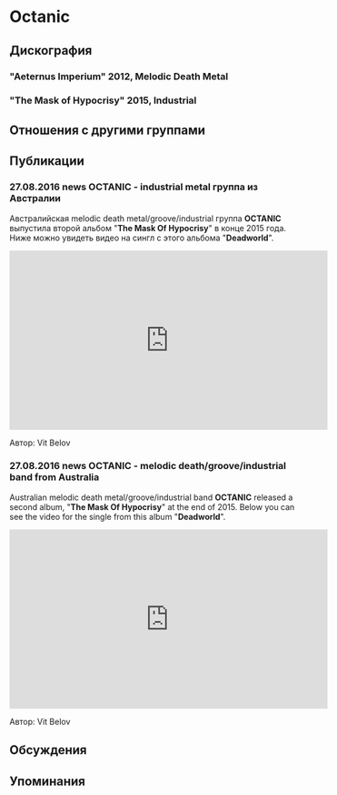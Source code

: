# Octanic



## Дискография

### "Aeternus Imperium" 2012, Melodic Death Metal



### "The Mask of Hypocrisy" 2015, Industrial




## Отношения с другими группами


## Публикации

### 27.08.2016 news OCTANIC - industrial metal группа из Австралии

<p>Австралийская melodic death metal/groove/industrial группа <strong>OCTANIC</strong> выпустила второй альбом "<strong>The Mask Of Hypocrisy</strong>" в конце 2015 года. Ниже можно увидеть видео на сингл с этого альбома "<strong>Deadworld</strong>". </p><p><center><iframe width="560" height="315" src="https://www.youtube.com/embed/f1f5HlkVlW8" frameborder="0" allowfullscreen></iframe></center></p>
Автор: Vit Belov

### 27.08.2016 news OCTANIC - melodic death&#x2F;groove&#x2F;industrial band from Australia

<p>Australian melodic death metal/groove/industrial band <strong>OCTANIC</strong> released a second album, "<strong>The Mask Of Hypocrisy</strong>" at the end of 2015. Below you can see the video for the single from this album "<strong>Deadworld</strong>".</p><p><center><iframe width="560" height="315" src="https://www.youtube.com/embed/f1f5HlkVlW8" frameborder="0" allowfullscreen></iframe></center></p>
Автор: Vit Belov


## Обсуждения


## Упоминания

